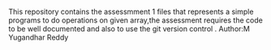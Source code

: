 This repository contains the assessmment 1 files that represents a simple programs to do operations on given array,the assessment requires the code to be well documented and also to use the git version control .
Author:M Yugandhar Reddy

